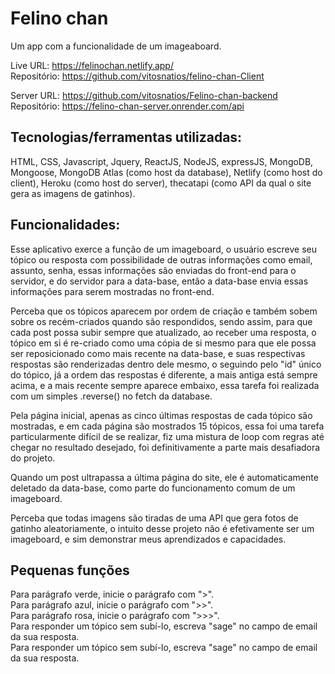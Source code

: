 # Felino chan

Um app com a funcionalidade de um imageaboard.

Live URL: https://felinochan.netlify.app/ \
Repositório: https://github.com/vitosnatios/felino-chan-Client

Server URL: https://github.com/vitosnatios/Felino-chan-backend \
Repositório: https://felino-chan-server.onrender.com/api

## Tecnologias/ferramentas utilizadas:

HTML, CSS, Javascript, Jquery, ReactJS, NodeJS, expressJS, MongoDB, Mongoose, MongoDB Atlas (como host da database), Netlify (como host do client), Heroku (como host do server), thecatapi (como API da qual o site gera as imagens de gatinhos).

## Funcionalidades:

Esse aplicativo exerce a função de um imageboard, o usuário escreve seu tópico ou resposta com possibilidade de outras informações como email, assunto, senha, essas informações são enviadas do front-end para o servidor, e do servidor para a data-base, então a data-base envia essas informações para serem mostradas no front-end.

Perceba que os tópicos aparecem por ordem de criação e também sobem sobre os recém-criados quando são respondidos, sendo assim, para que cada post possa subir sempre que atualizado, ao receber uma resposta, o tópico em si é re-criado como uma cópia de si mesmo para que ele possa ser reposicionado como mais recente na data-base, e suas respectivas respostas são renderizadas dentro dele mesmo, o seguindo pelo "id" único do tópico, já a ordem das respostas é diferente, a mais antiga está sempre acima, e a mais recente sempre aparece embaixo, essa tarefa foi realizada com um simples .reverse() no fetch da database.

Pela página inicial, apenas as cinco últimas respostas de cada tópico são mostradas, e em cada página são mostrados 15 tópicos, essa foi uma tarefa particularmente difícil de se realizar, fiz uma mistura de loop com regras até chegar no resultado desejado, foi definitivamente a parte mais desafiadora do projeto.

Quando um post ultrapassa a última página do site, ele é automaticamente deletado da data-base, como parte do funcionamento comum de um imageboard.

Perceba que todas imagens são tiradas de uma API que gera fotos de gatinho aleatoriamente, o intuito desse projeto não é efetivamente ser um imageboard, e sim demonstrar meus aprendizados e capacidades.

## Pequenas funções

Para parágrafo verde, inicie o parágrafo com ">". \
Para parágrafo azul, inicie o parágrafo com ">>". \
Para parágrafo rosa, inicie o parágrafo com ">>>". \
Para responder um tópico sem subí-lo, escreva "sage" no campo de email da sua resposta. \
Para responder um tópico sem subí-lo, escreva "sage" no campo de email da sua resposta.
